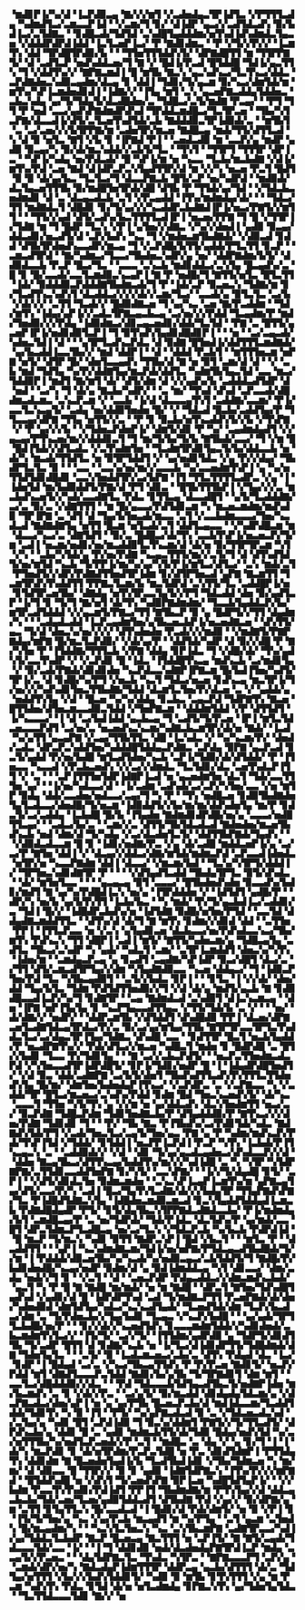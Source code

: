 ▝▆▟▊▛▐▞▚▞▟▝▐▃▛▟▉▃▄▝▇▞▞▞▆▜▝▞▃▟▅▟▄▃▜▛▐▟▜▃▝▞▛▜▜▜▃▟▄▝▚▟▆▟▜▃▞▃▆▃▃▛▐▟▝▝▞▃▆▞▜▝▊▞▝▟▐▟▛▝▄▃▞▞▃▟▜▟▃▟▚▝▉▞▙▟▐▃▞▃▜▟▇▃▝▝▊▟█▃▟▞▜▟▜▟▝▃▚▟█▜▄▟▟▟▆▞▅▜▚▟▐▟▚▟▆▟▃▜▄▃▅▝▞▟▟▟▛▟▛▟▐▟▟▝▐▃▜▃▅▛▐▃▞▝▛▝▇▟▊▟▆▃▝▝▛▝▞▜▞▞▛▞▞▝▐▃▆▜▚▝▟▟▝▜▛▟█▜▛▟▉▞▙▝▝▝▜▜▅▜▜▜▟▟▚▜▞▝▟▛▇▟█▜▜▝▆▝▜▜▛▛▇▜▞▝▟▝▃▟▜▃▛▝▅▟▚▟▟▃▅▞▜▝▇▝▞▝█▟▐▞▛▃▟▝█▜▟▟█▝▜▟▐▞▄▃▜▜▚▝▜▝▞▟▟▜▚▞▞▝▇▛▇▃▆▟▐▝█▝▆▜▙▝▇▃▚▝▄▃▚▟▚▃▞▜▃▜▚▃▞▟▟▃▝▃▛▟▇▟▅▃▚▟▉▃▄▟▆▞▟▃▄▝▊▝▟▟▐▝▜▟▊▞▜▞▄▃▆▝▉▞▚▃▞▟▆▜▟▞▆▝▆▜▚▞▚▛▐▃▆▟▅▟▊▟▐▝▐▟▇▞▞▝▐▜▄▝▆▜▝▃▚▝▄▃▅▛▇▃▟▟▄▜▟▟▅▃▝▃▙▃▚▟▄▝▄▞▜▞▜▟▄▜▞▟▃▟█▟▅▞▃▝▜▟█▃▞▃▜▞▆▟▇▝▛▃▄▞▝▝▛▜▝▜▜▝▛▝▅▟▝▃▃▞▄▟▚▛▇▟▆▟▛▟▚▟▝▜▛▟▟▃▆▟█▃▞▜▃▜▛▃▅▝▝▜▙▞▚▜▃▛▇▞▟▃▃▟▐▞▟▜▞▃▜▃▅▜▚▟▜▟▞▃▙▝▇▟▟▟▉▃▜▛▐▟▉▟▞▃▝▝▆▜▙▜▝▃▝▃▞▃▅▞▞▞▙▜▛▛▇▞▆▝▃▟▅▜▛▞▆▃▅▝▇▟█▃▄▝▆▟▞▜▜▞▟▜▜▃▟▝▚▝▟▝▉▝▅▜▃▝▇▜▝▞▙▝▊▝▐▛▇▟▝▛▐▝▝▃▅▟▃▟▉▝▆▝▃▃▛▞▄▝▆▟▛▝▄▟▉▝▉▃▄▞▚▝▉▞▟▞▆▃▚▟▟▞▞▃▙▜▞▜▃▝▝▜▚▜▝▝▜▜▛▜▝▜▜▜▛▝▟▛▐▃▝▝▚▛▐▞▚▟▄▝▅▞▛▟▃▟▞▝█▝▚▛▐▞▆▝▅▝▚▃▃▝▜▃▙▞▆▃▙▟▇▝▞▟▐▞▆▜▚▞▛▟▝▃▅▝▇▟▝▟▐▟▛▃▛▃▚▜▄▟▜▜▛▞▟▝▆▝▞▞▚▝▅▃▅▝▛▃▜▝█▟▜▝▉▝▉▝▟▞▄▞▙▃▝▜▃▜▃▞▜▝▟▃▃▛▇▃▙▝█▜▞▃▛▝▅▞▚▟▛▟▝▝▆▟▉▟▞▟▃▜▄▃▅▜▜▜▙▝▉▞▆▟█▜▅▜▛▟▞▟█▝▟▜▙▝▛▝▜▜▟▞▄▞▜▟▝▝▞▜▟▃▙▃▅▟▆▟▊▝▟▝▃▝▟▃▄▃▟▃▙▝▃▜▝▞▛▃▄▟▟▝▐▜▚▞▆▟▆▟▄▞▟▞▝▝▝▜▟▃▞▜▜▝▆▟▇▟▃▜▝▟█▟▊▝▊▞▜▞▄▞▞▞▚▃▟▟▛▃▙▟▇▟▐▛▐▞▅▃▞▛▇▜▞▞▆▜▜▝▝▝▜▜▞▞▄▟▝▟▜▞▃▟▚▞▙▃▜▜▜▜▃▟▐▛▐▝▅▃▅▞▛▛▇▝▜▝█▝▞▜▜▛▐▞▜▟▇▝▆▝▜▝█▟▛▝▜▃▚▝▞▛▐▝▄▜▅▞▞▟▇▃▝▞▚▞▞▟▅▟▐▝▄▟▉▝▉▃▄▞▟▟▃▟▊▞▅▃▟▜▞▟▝▃▛▞▙▟▚▝▚▃▝▜▝▞▆▟▅▃▆▜▙▟▇▟▞▝▞▟▉▃▟▝▊▟▟▝▟▜▙▜▛▟▅▟▚▃▃▟▛▞▆▃▄▝▜▝▞▃▛▟█▞▙▜▜▞▄▟▟▞▛▜▃▜▜▝▊▃▛▝▝▃▆▃▟▜▛▟▝▝▇▞▚▟▆▃▞▜▃▃▞▜▙▟▅▃▚▟▛▞▄▝▅▞▝▟▟▛▇▟▆▞▙▜▞▝▟▟▉▟▃▃▙▝▛▃▛▝█▃▞▜▃▝▝▃▃▃▝▃▚▃▙▝▆▟▊▟▟▃▞▃▚▜▄▝█▃▄▟▚▞▃▝█▝▊▝█▞▃▃▟▞▃▃▜▃▆▟▉▃▚▃▄▛▐▝▇▝▛▝▅▟█▞▜▝▇▜▜▞▅▜▃▝█▜▃▜▜▝▐▟▞▝▉▟▟▟▉▃▛▟▟▟▇▜▙▟▆▃▟▞▜▝▛▝▐▟▞▃▛▝▉▃▅▃▚▝▜▟▇▞▆▝▊▞▜▃▟▜▚▃▚▟▚▜▝▟▃▟▟▃▞▞▞▞▟▞▞▃▆▞▜▃▞▝▃▃▟▞▄▝▉▜▃▜▃▝▃▞▙▝▞▟▞▞▞▝▃▜▜▝▜▃▟▞▞▝█▟▉▟▇▃▅▝▜▝▄▞▚▃▝▃▅▝▇▞▛▃▟▟▆▝▝▜▟▞▆▜▚▝▐▟▄▞▄▛▐▞▞▃▟▃▜▛▇▃▄▃▙▃▄▝▃▞▅▞▞▞▛▟▟▝▜▃▄▟▆▞▛▝▆▟▞▜▅▟▉▞▞▞▛▟▄▝▐▟▉▟▆▃▞▟▊▃▄▃▅▟▊▞▟▟▞▜▃▜▟▝▝▛▇▝▃▝█▜▜▞▄▃▅▛▐▛▐▞▅▟▊▟▉▜▃▛▐▝▜▝▉▜▚▟▚▜▄▟▊▟█▟▊▛▐▝▝▝▅▝▝▃▞▃▄▃▟▞▚▟▅▃▜▟▐▝▟▝▝▝▄▜▛▜▃▟▚▃▛▟▃▝▟▝▉▟▇▝█▜▅▟▐▞▟▟▜▜▜▃▆▟▇▟▞▝▄▞▙▃▟▟▐▃▃▜▙▞▞▝▆▟▝▟▟▛▐▝▝▟▝▝▟▟▟▝▛▃▙▜▝▝▆▜▜▜▅▃▆▝▅▛▇▝▅▜▞▝▟▜▛▝█▞▝▟▅▜▃▃▄▟▚▝▜▜▙▞▟▝▇▝▅▝▉▜▝▃▆▞▟▝▟▝▝▞▝▃▙▝▆▟▝▜▟▜▄▝▚▞▛▞▟▟▇▜▄▞▆▃▛▟▞▟▟▜▃▝▚▟▆▜▙▜▄▃▜▟▝▃▃▝▆▃▞▜▟▟▉▛▐▝▆▟▜▝▇▞▆▜▝▟▞▝▟▜▞▟▆▝▟▝▞▞▄▟▚▞▙▝▃▟▟▟▃▟▜▟▛▝▟▝▅▟▝▝▃▞▚▝▜▝▟▞▄▝▇▃▙▞▚▟▛▞▝▝▃▝▆▞▝▜▚▟▝▟▚▟▝▃▛▃▃▟▞▟█▟▆▃▟▃▆▃▝▃▚▃▛▃▆▝▞▝▃▃▙▝▐▞▟▝▟▃▃▃▄▜▚▜▝▃▟▟▇▞▃▃▆▞▝▛▐▞▃▃▜▃▚▃▄▜▞▝▃▟▄▝▅▞▟▟▉▜▅▟▅▝█▞▝▞▝▜▟▃▟▝█▃▙▞▃▟▟▜▄▞▛▝▜▜▃▃▄▞▟▛▇▝▜▜▄▝▅▜▜▞▞▃▝▝▛▝▊▝▉▃▙▞▅▜▚▃▟▟▚▜▞▞▙▝▞▜▚▛▇▝▞▝▛▝▄▞▞▞▙▝▝▞▜▟▅▃▛▟▅▛▐▞▝▟▆▜▞▟▊▝▛▝▚▞▝▃▄▟▆▟▄▟▜▝▞▞▄▃▄▞▛▜▚▃▅▞▆▞▞▟▟▟▊▃▜▝▜▝▆▞▜▞▙▞▜▞▙▝▇▜▙▟▞▃▃▞▝▜▝▞▆▝█▝█▟▐▜▟▞▞▟▜▃▟▃▝▞▃▜▚▟▆▜▅▝▝▜▃▟▆▜▛▟▊▜▄▃▜▞▙▞▟▟▃▃▙▝▅▝▟▞▚▝▆▃▟▞▜▜▟▜▃▝▅▝▉▜▛▜▟▟▜▝▞▝▄▞▅▟▊▜▟▃▝▞▄▝▛▞▞▟▄▞▝▜▙▟▛▜▃▜▃▝▉▝▝▝▃▃▝▝▃▃▚▞▅▞▆▞▞▃▃▃▙▝▚▞▃▃▅▟▆▜▚▛▐▝▄▝▚▞▅▜▜▟▜▟▊▟█▟▊▝▃▃▚▜▅▟▟▜▛▞▃▞▙▛▇▝▐▜▝▜▜▃▜▜▜▜▃▟▛▃▝▞▄▝▐▝▐▟▅▜▟▝▆▞▙▟▉▟▟▜▞▛▇▞▟▝▛▜▝▟▊▃▝▝█▜▙▜▜▜▙▛▐▝▞▜▄▞▞▞▃▝▆▃▙▟▚▃▅▜▞▞▚▟▞▃▃▟▇▜▃▝▛▟▃▝▊▜▜▃▄▝▟▃▃▟█▜▝▝▄▜▞▜▃▟▟▟▇▞▃▞▃▝▉▞▃▝▞▟▇▜▜▜▝▝▆▝█▞▄▃▃▞▛▟▜▟▊▃▆▝▚▝▆▃▅▃▆▟▆▞▆▟▚▟▉▝▜▛▐▛▇▝▃▝▟▜▝▟▝▜▄▞▙▜▅▃▟▞▆▃▃▝▃▜▝▞▃▃▙▟▆▃▃▃▞▜▅▞▚▃▟▃▟▝▇▟▇▟▇▜▄▝▅▜▜▝█▃▆▝▅▜▃▟▞▃▜▝▟▟▜▃▄▃▃▝▝▞▚▟▛▟█▃▆▝▆▝▟▃▃▞▚▃▞▃▝▟▇▜▟▜▝▝▉▞▃▝█▟█▃▞▟▞▜▚▝▃▃▙▜▚▛▐▞▅▃▅▃▛▞▜▞▆▝▃▟▐▝▅▃▆▞▅▟▊▞▅▞▆▃▟▟▉▜▃▜▚▃▆▞▟▝▟▞▅▝▉▞▜▜▛▜▛▃▆▝▚▜▝▞▚▝▝▃▙▞▚▜▟▞▄▝▛▞▅▞▛▟▇▝▚▃▄▃▜▜▜▞▆▞▞▃▜▞▜▝▟▝▟▜▚▟▜▟▜▞▅▞▆▜▟▝▚▃▙▝▜▞▛▛▐▞▆▞▚▞▄▞▚▜▞▛▐▞▆▜▃▞▟▜▃▞▝▃▚▝▆▟▞▃▜▝▛▜▅▟▜▞▞▟▛▞▛▟▇▟▜▜▅▟▜▛▐▟▆▝▊▞▟▜▛▜▅▃▟▝▄▛▇▝▇▃▆▜▜▝▜▃▆▜▛▟▚▜▚▟▟▜▜▝▛▛▇▃▜▃▆▞▙▝▆▃▜▟▛▟▝▃▚▜▜▞▜▃▝▃▟▟█▛▐▞▅▝▊▜▟▜▛▃▅▜▙▞▝▟▇▟▄▝▅▜▚▜▛▃▃▜▄▜▞▞▛▜▝▜▟▃▟▟▝▟▅▝▉▞▄▟▜▃▛▝▐▞▜▝▊▝▜▞▜▝▇▞▅▜▝▟▞▜▚▝▚▟▉▛▇▟▆▟▆▞▝▜▃▃▙▜▄▟▟▃▛▞▙▞▆▜▛▃▟▜▟▟▟▝▞▞▄▃▆▜▞▛▇▃▞▜▜▝▇▜▙▃▛▝▉▝▄▝█▟▛▜▞▞▜▜▝▟▄▟▆▞▚▝▝▝▃▟▄▟▃▟▟▝▐▃▛▃▄▟▆▜▅▞▄▜▙▃▅▃▙▛▐▞▅▃▅▟▇▃▅▝▝▟▚▜▜▞▄▃▝▜▞▟▝▟▅▃▚▞▅▞▞▞▞▝▟▜▚▟▅▟▅▝▛▃▟▞▞▞▆▟▉▝▝▞▆▟▇▜▞▛▇▛▇▟▄▞▆▛▇▝█▞▆▃▜▃▛▟▉▞▝▞▟▞▄▞▛▝▝▟▟▜▟▞▚▟▛▝▟▝▉▞▞▟█▝▛▝▇▞▚▜▅▝▛▝▐▜▟▟▇▞▜▜▜▃▙▝▞▛▇▝▟▟▄▝▊▛▐▟▃▝▜▝▞▟█▞▟▞▝▜▚▞▄▟▚▜▞▃▃▜▚▟▛▝▞▝▞▃▛▟▊▝█▝▐▟▃▝▐▜▟▟█▜▚▃▄▝▆▟▚▃▙▝▃▞▆▟▊▜▄▝▞▝▉▞▃▟▞▛▇▟▞▟▊▟▊▟▅▝▚▃▛▟▃▃▚▟▇▛▐▛▇▃▆▝█▞▙▟▐▜▅▞▚▟▜▞▜▛▐▞▃▝▟▝▊▟█▞▚▞▛▜▝▞▅▃▙▝▚▃▜▝▜▟▃▞▅▃▅▝▊▟▚▃▄▝▆▃▜▛▐▞▜▞▅▞▞▞▚▟▚▟▊▜▅▃▜▜▙▟▇▞▜▟▟▝▟▃▆▜▃▜▅▞▛▞▟▃▅▝▃▝▞▝▄▟▟▞▄▝▅▟▟▜▚▜▄▝▞▟▝▝█▃▅▝▚▞▚▞▟▟▄▝▊▃▙▃▝▃▄▃▛▟▝▜▟▛▇▜▚▝▇▃▅▝█▜▜▟▅▞▟▜▅▃▆▃▃▟▉▃▜▟▟▝▞▜▅▛▇▃▆▝▝▟▟▟▆▜▟▟▝▞▛▝▟▜▜▟▜▝▐▞▚▃▃▃▞▝▐▝▟▝▃▞▙▟▐▟▟▝▄▃▙▃▄▝▜▝▃▟▜▞▜▞▛▃▅▝▐▛▐▝▆▜▃▜▟▃▅▃▃▃▛▟▜▝▃▞▅▞▃▝▅▃▅▟▚▃▚▃▆▞▚▟▇▃▙▃▆▜▛▞▟▞▅▝▇▟▞▝▐▃▟▝▚▞▄▜▜▝▄▃▄▛▇▝▞▃▄▞▜▜▙▜▜▃▝▟█▝▐▃▚▟▃▝▞▝▚▞▚▃▆▞▛▞▝▟▅▟▞▃▟▃▝▟▛▃▛▃▚▟▟▜▅▞▚▟▟▟█▜▟▟▄▃▛▟▇▃▝▃▛▟▄▝▉▛▇▝▄▃▛▃▟▝▊▃▜▞▄▟▟▝▛▞▅▞▙▟█▝▆▜▃▟▜▟▅▞▚▃▙▝▃▛▐▞▜▟▉▞▟▞▟▜▟▟▞▝▛▝▐▜▅▃▃▝▚▃▃▟▝▞▛▃▙▃▅▟▚▝▞▞▃▞▞▟▆▟▃▝▜▃▜▟▊▞▟▃▝▃▅▜▚▟▃▛▐▜▜▝▞▝▃▝▝▝▃▛▐▜▜▜▅▜▟▛▐▟▇▛▐▃▟▝▅▝▄▃▅▟▆▜▅▝▟▃▜▝▜▟▞▃▃▜▜▜▅▝▄▞▝▝▐▞▅▞▚▟▃▃▞▟▝▝▐▞▃▟▆▝▃▟▚▟▞▃▞▃▛▞▚▜▅▞▃▃▝▞▅▝▆▜▛▝▉▟▄▝▟▟▞▃▃▟▅▞▅▟▃▃▞▃▄▞▜▝▚▝▛▝▝▜▚▝▅▟█▃▅▝▊▟▉▜▙▟▇▟▅▜▄▜▃▟▃▃▞▟▅▟█▞▜▞▅▃▆▝▐▟▉▟▟▜▞▞▙▞▆▞▆▞▟▟▚▟▅▜▄▝▆▞▛▝▊▟▃▜▞▃▞▃▟▟▄▝▐▃▙▟█▝█▞▙▝▐▜▄▟▅▝▇▟▆▟▊▟▛▟█▞▅▞▄▝▃▃▃▞▅▟█▜▜▃▄▞▝▝▃▟▃▞▙▞▃▝▝▃▆▞▞▃▝▟▜▜▞▜▙▜▟▃▟▃▟▝▇▟▅▟▅▞▆▃▅▜▙▟▚▃▙▝▅▟▝▟▆▞▟▝▜▞▚▟▄▝▞▃▞▟▃▟▅▜▃▜▞▝▟▟▜▜▙▛▇▟▞▜▄▟▚▝▝▝▞▟▉▟▃▟▃▃▆▝█▝▊▝▐▟▊▞▅▟▇▞▛▃▝▞▄▝▟▞▃▟█▝▆▟▟▃▅▛▐▞▄▝▃▞▃▞▛▝▇▜▅▝▟▟▐▝▞▝▟▃▄▞▞▟▟▃▞▟▇▞▆▜▟▞▆▟▆▃▛▟▝▃▛▃▃▟▐▟▅▟▃▝▅▜▛▞▅▝▚▃▃▛▇▟▆▝▟▟▐▝▟▃▃▞▝▞▆▃▆▞▙▟▝▝▜▃▚▞▚▜▛▜▞▟▟▟▐▞▝▜▛▜▅▃▚▟▊▟▇▜▛▝▛▝▝▝▝▞▟▜▄▟▜▃▟▟▝▜▙▟▄▜▛▜▃▝▉▜▞▟▚▟▃▝▝▟▞▝▆▜▅▜▃▃▝▝▝▝▄▃▄▃▄▝▉▜▝▃▃▃▞▝█▜▙▟▅▟▚▟▅▝▉▃▃▟▚▞▙▟▊▞▆▟▜▝▇▝▄▞▚▞▛▟█▟▐▃▚▝▅▞▄▝▐▜▛▟▟▟▅▝▞▝▐▟▜▟▜▝▄▟█▞▛▝▝▟▛▞▚▝▅▞▙▝▄▞▙▜▚▜▜▝▐▃▙▞▙▃▝▝▚▝▆▟▞▝▛▞▜▞▄▃▙▟▐▃▞▃▟▟▊▞▃▝▜▟▐▝█▞▞▝▐▟█▟▛▃▙▟▚▞▅▝▐▟▜▟▇▝▉▟█▞▅▜▅▞▛▜▟▝▝▃▃▜▟▝▟▟▄▟▇▃▆▟▟▜▜▃▝▝▟▜▚▞▟▝▟▞▜▝▇▝▆▜▚▝▊▟▆▞▞▟▊▟▝▟▟▝▝▃▜▜▅▝▛▛▐▝▐▜▜▃▛▃▃▝▅▝▞▃▚▝▄▜▄▟▊▃▅▝▟▃▙▃▃▞▅▞▛▟▚▟▃▃▚▃▞▜▙▞▆▜▚▝▛▟▚▃▚▝▜▜▝▟█▛▐▝▃▟▐▝▆▜▞▝▇▜▜▞▚▟▅▃▆▞▄▝▜▟█▃▄▜▄▝▃▟▜▃▝▜▙▃▞▃▚▟▛▝▚▝▄▟▞▝▚▟▃▜▝▃▆▞▝▃▜▛▐▃▆▟▟▜▝▟▅▃▚▞▚▜▚▝▐▟▅▞▆▝▝▃▆▟▄▃▛▃▄▝▄▝▊▃▟▜▝▃▄▟▇▞▚▛▐▟▛▝▉▃▞▟█▜▝▟▃▞▃▝▞▜▜▝▟▜▞▃▆▃▟▜▛▜▄▞▞▟▆▝▚▜▄▟▇▟▉▃▃▝▚▃▅▝▟▟▄▃▞▝▜▝▐▟▉▃▛▜▅▞▛▟▝▜▃▝▚▜▙▃▄▟▉▜▝▝▃▜▞▞▙▟▃▝▊▛▐▝▝▝▊▜▃▝▐▝▞▞▟▞▝▟▅▞▟▟▝▜▄▞▙▜▃▝▜▟▆▝▛▟▜▟▜▜▅▟▉▞▞▜▝▞▟▝▟▞▄▝▆▟▜▞▄▃▙▝▇▝▊▟▉▟█▃▃▟▐▃▛▞▚▞▜▝▊▟▇▜▛▝▝▃▄▝▇▟▆▟▃▟▝▃▚▟▉▜▝▟▐▃▚▃▆▃▄▝▝▟▅▝▐▛▇▝▅▛▐▜▄▜▄▝▊▝▚▃▛▜▄▃▃▟▜▜▄▃▝▞▜▜▞▜▟▞▙▝▃▝▞▝▝▝▅▞▝▟▞▟▇▞▞▝▅▟▛▞▝▝▟▟▛▃▆▜▙▝▞▟▜▟▟▜▝▟▚▟█▟▉▝▛▛▐▝▟▃▅▞▟▛▇▃▅▜▃▟▇▜▟▃▄▜▛▟▃▞▛▞▃▝▉▞▃▞▄▞▆▜▄▞▜▜▙▝▇▜▛▜▛▃▃▜▛▜▃▜▚▟▟▃▜▃▞▃▞▟▄▃▜▛▐▜▄▞▜▟▇▃▝▟▚▟█▝▃▃▝▝▊▟▜▜▛▝█▃▜▝▅▃▙▜▄▟▟▞▛▝▅▃▟▛▇▜▚▞▞▝▛▟▞▟▜▃▞▞▆▃▅▝▚▟█▃▜▝▆▟▅▝▊▝█▟▛▟█▝▃▝█▜▞▞▙▟▊▝▜▃▃▝▛▞▜▟▊▜▄▝▝▝▇▝▃▞▞▃▙▃▛▟▜▞▝▝▅▃▛▃▜▜▅▟▆▃▟▃▛▟▝▞▚▜▅▃▃▟▜▛▐▟▛▟█▜▞▝▊▛▐▞▜▟▊▞▅▟▛▝█▝▐▝▐▟▄▟▛▟█▜▅▟▜▞▝▞▟▝▉▃▝▟▟▞▃▟▇▛▇▝▃▞▙▜▞▟▅▜▝▜▙▟▚▟▜▜▃▟▚▜▚▜▜▜▃▜▜▟▅▟▚▜▄▝█▞▆▞▝▟▆▜▅▞▙▟▅▟▄▛▐▜▚▃▞▝▞▃▛▟▛▃▝▃▝▞▃▛▇▃▃▝▚▝▞▃▟▟▞▜▛▝█▜▃▞▆▃▅▃▞▃▚▟▚▞▛▟▟▝▊▟▆▝█▟▝▜▅▃▚▃▅▟▚▜▞▝▟▞▚▃▝▃▃▃▜▝▜▜▅▝▚▜▞▜▚▝▄▝▞▞▆▝▅▝▄▞▟▟▃▟▚▝▟▃▚▜▅▟▆▜▜▝▅▃▞▃▞▝▉▃▛▟▇▝▜▟█▃▛▟▆▝▜▟▊▜▅▟▇▃▙▞▛▝▟▜▄▟▟▟▉▞▛▝▇▜▚▃▞▞▞▟▅▞▛▟▇▝▜▟▊▟▊▝▜▝▝▝▛▞▝▜▙▝▇▃▝▛▐▜▙▟▚▞▃▞▛▟▊▜▟▞▚▟▃▝▇▟▇▟▚▜▟▞▛▜▝▞▃▟▞▜▅▃▜▃▞▃▄▜▞▜▅▞▄▃▝▛▇▝▄▝▛▝▚▟▆▞▆▟▚▃▛▞▛▟▞▜▚▛▐▜▟▝▞▜▟▟▞▝▊▜▟▟▐▝▅▃▛▛▐▃▛▟▐▝▛▃▛▝▚▜▚▝▐▃▙▟▞▛▐▜▚▃▄▃▚▝▃▝▝▃▟▟▉▟▞▞▝▞▟▝▝▟▊▝▜▞▄▞▄▃▟▃▄▟▅▃▞▟▚▟▃▃▛▞▞▟▝▝▟▟▅▝▇▃▄▜▙▃▞▟▜▜▚▃▄▞▙▟▟▜▚▞▆▞▞▞▚▟▐▟█▝▃▝▚▝▚▜▛▝▚▜▟▛▇▛▇▞▃▜▜▟▊▃▃▟▟▜▅▛▇▝▊▞▚▜▞▝▃▃▚▛▇▞▝▝▐▞▞▜▞▟▄▟█▝▊▜▞▝▃▛▐▝▝▞▟▜▞▟▊▟▃▜▅▝▉▟▆▃▆▟▅▝▝▃▚▃▚▛▐▃▄▛▐▃▆▜▚▞▆▝▄▛▇▃▄▜▄▞▟▜▞▃▃▞▛▞▚▝▃▟▐▝█▃▞▜▄▜▚▜▃▟▇▞▟▞▞▞▙▟▄▜▛▝▜▜▄▛▇▟▚▛▇▞▜▃▝▛▐▟█▟▜▟▇▃▚▜▄▝▐▟█▟▅▃▆▟▉▃▆▃▟▝▊▃▚▜▄▟▟▜▟▟▄▟▐▃▆▃▙▝▛▟▇▟█▟▄▟▛▝▛▜▞▝▊▜▞▟▄▜▙▃▚▜▛▛▇▟▃▟▇▟▃▃▙▞▝▛▐▞▆▟▆▟▄▞▙▜▝▃▆▟█▃▄▞▛▝▃▝▅▞▜▟▛▟▞▝▜▟▞▛▐▟▃▝▟▃▜▟▚▞▛▝▄▞▆▟▞▃▃▝█▜▝▟▛▃▜▟▆▃▛▜▃▟█▃▄▝▅▞▃▞▜▃▚▝▞▜▟▃▛▃▙▝▚▞▙▃▙▝▛▟▛▟▐▟▝▝█▝▆▃▛▝▜▞▆▃▚▝▚▟▊▝▉▜▜▝▇▟▛▃▚▛▐▝█▟▝▞▙▃▜▝▝▝▆▜▃▝▛▝▝▟▃▟▟▜▜▝▝▝▄▛▐▝▚▃▚▟▆▟▇▃▆▞▜▟▐▞▅▞▅▛▇▞▛▜▟▃▄▃▟▜▙▟█▟▞▜▞▞▆▝▐▝▛▟▟▟▞▟▉▃▅▜▙▞▚▞▚▃▟▞▚▞▅▟▉▃▄▃▞▃▙▜▟▟▜▞▜▝▇▟█▞▛▞▙▟▊▟▅▟█▞▚▃▄▞▅▟▛▝▉▟▆▞▟▝▄▝▉▟▐▟▆▟▟▃▄▝▚▜▝▟▊▃▃▞▝▟▆▞▃▟▄▝▅▟▞▞▜▝▊▝▝▞▃▜▝▝▟▝▝▃▅▃▛▟▛▝▛▟▄▃▟▟▃▞▞▟▆▃▆▟▚▃▙▟▞▝▄▃▜▝▚▝▛▝█▝▇▝▇▟█▝▆▞▆▟▞▝▅▝▆▝▇▟█▝▝▟▛▃▜▝▇▜▅▞▜▟▚▟█▜▄▟▚▟▝▞▄▟▊▞▟▝█▝▐▟▛▟▛▜▚▟▝▃▟▝▜▞▆▟▇▃▛▜▜▝▛▃▅▛▇▟▞▟▞▟▅▞▚▟▅▟▉▟▝▟▆▜▟▜▄▞▚▟▃▞▚▃▚▃▟▜▄▟▞▝▜▃▅▟▜▟▞▟▆▝▜▃▛▞▙▃▟▃▞▟▆▝▃▝▜▞▛▟▅▃▙▞▞▜▄▞▙▟▊▝▜▃▄▃▝▞▚▃▛▞▙▟█▝▝▝▄▞▄▟▞▜▛▜▜▃▙▟█▞▅▞▛▝▝▝▊▞▞▟▞▞▚▃▅▟▜▟▚▝▊▃▃▃▆▟▆▜▟▟▞▞▚▟▊▟▅▟▞▃▙▃▆▟▆▜▚▜▃▞▞▝▐▜▞▜▞▝▃▞▞▜▞▝▐▜▜▟▆▞▄▟▛▟▉▝▄▝▜▟▛▜▞▟▊▟▜▜▙▝▜▞▃▟▛▝█▜▜▝▟▝▊▟▇▞▚▃▙▝▅▝▐▞▜▃▞▟▐▟▊▟▛▜▜▞▜▟█▟▆▟▞▟▇▝▜▟▅▜▄▜▃▝▝▝▃▜▞▝▉▝▐▃▟▃▆▃▅▃▞▃▙▞▃▝▟▜▚▝▛▟▄▟▝▟▃▝▐▃▞▝▊▟▛▝▐▝█▟▄▟▝▃▞▃▝▞▚▃▞▜▙▃▄▜▜▟▚▝▛▝▛▞▛▃▅▝▇▟▊▜▞▝▅▃▛▞▛▟▟▝▆▜▝▟▇▟▜▃▃▃▛▃▜▟▟▝▇▟▊▞▙▞▄▜▙▝▜▞▜▛▇▟▊▜▝▟▆▝▆▜▝▝▃▃▜▃▞▟█▟▟▟▉▞▞▟▃▝▝▝▛▟▝▜▟▃▃▃▙▜▟▜▄▃▟▜▙▃▜▞▅▟▇▛▐▟▅▝▆▞▙▃▆▟▚▝▃▝▊▝▞▟▞▞▛▃▝▝▃▞▄▜▞▝▉▞▆▃▟▟▝▟▊▟▄▟▄▜▟▃▆▞▄▝▞▟▃▛▇▃▟▃▞▟▅▞▄▛▐▝▅▝▄▝▄▞▛▜▙▝█▃▅▃▛▃▙▞▟▝▆▟▐▟▃▃▆▞▜▃▟▟▜▟▟▞▜▟▊▜▚▝▚▝▉▝▐▜▝▝▛▜▞▝▚▞▄▛▇▃▟▃▟▝▉▝▃▝▞▜▟▃▅▃▟▃▚▟▝▞▃▜▄▞▄▝▚▟▊▝█▜▝▃▛▟▐▟▉▝▜▝▉▃▚▞▟▟▆▜▝▛▇▜▞▞▜▞▜▜▃▟▜▞▝▟▛▟▚▃▙▞▄▝▟▟▊▝█▝▃▝▄▟▊▝▆▟▆▃▙▜▜▞▟▞▜▟▉▝█▟▄▞▅▟▚▜▟▝▚▞▃▞▅▜▜▜▙▞▚▞▅▟▜▃▛▃▅▟▞▞▛▝▃▜▝▝▆▟█▃▝▃▝▟▄▝▞▝▄▝▊▞▜▝▐▝▐▝▟▞▚▝▆▃▛▟▊▝▊▝▟▞▅▜▛▟▆▞▛▃▛▃▜▟█▝▅▝▛▃▝▟▊▟▜▟▆▛▐▝▛▜▜▟▄▜▚▝▟▟▊▟▆▝▇▝█▃▅▟▅▜▄▟▐▞▙▝▜▃▟▜▙▟▐▟▊▝▞▜▙▞▜▟▆▃▅▝▚▝▆▞▆▞▝▟▝▟▉▃▃▝█▝▜▜▛▞▞▝▉▝▊▝▄▟▉▝▐▟▇▜▟▛▇▃▚▝▐▜▚▞▛▞▞▞▆▛▇▟▝▝█▜▟▟▚▟█▝▅▝▞▟▚▜▝▜▞▃▅▟▚▛▇▝▉▛▐▃▅▝▚▟█▜▟▜▄▛▐▞▝▝▞▞▙▟▆▝▛▃▃▜▚▜▚▟▊▞▛▟▐▟▜▝▛▛▐▜▝▜▙▟▆▟▇▞▆▝▛▜▚▜▄▞▞▟▝▟▟▃▄▃▙▃▙▞▜▟▞▃▅▞▜▃▅▞▄▟▉▜▟▟▃▟▜▝▟▜▙▟▇▝▛▟▝▞▄▞▞▝▉▞▟▛▇▞▄▝▆▝▃▜▜▝▊▜▄▜▜▃▚▝█▞▃▃▟▃▟▝▐▝█▟▊▞▟▝▛▟▞▟▆▜▞▝▅▝▉▝▞▛▐▝▊▝▐▜▞▜▞▜▅▞▄▝▚▃▝▞▄▞▛▃▙▝▆▃▄▟▜▝▆▝▚▞▛▜▄▝▝▃▜▝▄▃▆▝▃▜▅▟▚▝█▞▆▃▄▟▆▞▚▝▝▝▚▃▚▜▃▜▅▃▚▝▚▃▝▃▚▜▙▃▆▛▇▝▃▟▇▜▛▃▃▞▚▟▐▞▄▞▜▟▟▃▜▃▙▟▛▝▇▃▛▝█▃▅▃▄▝▇▃▜▜▜▝▅▝▃▛▐▜▞▝▇▝▇▜▞▃▄▟▞▜▟▃▃▃▜▟▞▃▃▝▐▞▝▝▐▝▜▝▟▟▊▟▉▝▅▟▞▟▃▟▅▟▄▛▇▜▛▟▐▃▛▝▆▟▄▝▃▃▄▜▞▞▛▃▅▃▝▝▝▟▄▜▟▛▇▃▜▃▝▜▚▟▃▝▚▜▛▃▝▝▇▛▇▃▃▃▛▜▝▃▛▞▄▝▝▃▆▟▞▟▛▞▅▞▚▝▇▟▃▟▄▛▐▟▆▜▜▜▛▝▟▟▛▃▄▝▄▃▙▞▟▜▜▜▝▟▞▃▝▜▟▜▄▞▅▜▜▜▝▞▙▞▞▞▙▟▚▜▟▟▊▜▞▝▚▟▉▝▉▝▆▜▙▝▊▜▚▜▜▜▝▞▄▝▆▝▛▃▆▝▚▟▚▜▚▝▛▟▃▝▊▜▟▝▟▞▅▝▅▜▃▟▆▟▄▝▊▛▇▃▚▜▚▝▄▞▜▟▅▜▄▜▟▃▝▝▜▃▜▜▟▃▃▃▜▟▊▝▇▞▞▝▅
